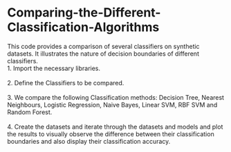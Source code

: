# Comparing-the-Different-Classification-Algorithms
This code provides a comparison of several classifiers on synthetic datasets. It illustrates the nature of decision boundaries of different classifiers.
<br>1. Import the necessary libraries. <br>
<br>2. Define the Classifiers to be compared. <br>
<br>3. We compare the following Classification methods: Decision Tree, Nearest Neighbours, Logistic Regression, Naive Bayes, Linear SVM, RBF SVM and Random Forest. <br>
<br>4. Create the datasets and iterate through the datasets and models and plot the results to visually observe the difference between their classification boundaries and also display their classification accuracy. <br>
